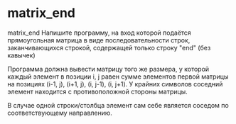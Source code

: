 # matrix_end
matrix_end
Напишите программу, на вход которой подаётся прямоугольная матрица в виде последовательности строк, заканчивающихся строкой, 
содержащей только строку "end" (без кавычек)

Программа должна вывести матрицу того же размера, у которой каждый элемент в позиции i, j равен сумме элементов первой матрицы 
на позициях (i-1, j), (i+1, j), (i, j-1), (i, j+1). У крайних символов соседний элемент находится с противоположной стороны 
матрицы.

В случае одной строки/столбца элемент сам себе является соседом по соответствующему направлению.

